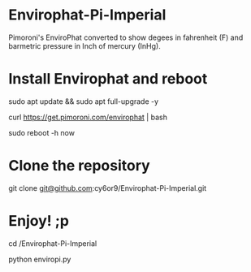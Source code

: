 # Envirophat-Pi-Imperial
Pimoroni's EnviroPhat converted to show degees in fahrenheit (F) and barmetric pressure in Inch of mercury (InHg).

# Install Envirophat and reboot
sudo apt update && sudo apt full-upgrade -y

curl https://get.pimoroni.com/envirophat | bash

sudo reboot -h now

# Clone the repository 
git clone git@github.com:cy6or9/Envirophat-Pi-Imperial.git

# Enjoy! ;p
cd /Envirophat-Pi-Imperial

python enviropi.py


